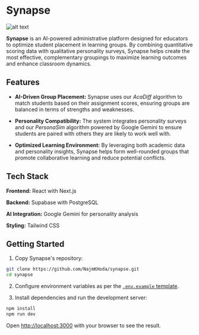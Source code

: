 # Synapse

![alt text](image.png)

**Synapse** is an AI-powered administrative platform designed for educators to optimize student placement in learning groups. By combining quantitative scoring data with qualitative personality surveys, Synapse helps create the most effective, complementary groupings to maximize learning outcomes and enhance classroom dynamics.

## Features

- **AI-Driven Group Placement:** Synapse uses our *AcaDiff* algorithm to match students based on their assignment scores, ensuring groups are balanced in terms of strengths and weaknesses.

- **Personality Compatibility:** The system integrates personality surveys and our *PersonaSim* algorithm powered by Google Gemini to ensure students are paired with others they are likely to work well with.

- **Optimized Learning Environment:** By leveraging both academic data and personality insights, Synapse helps form well-rounded groups that promote collaborative learning and reduce potential conflicts.

## Tech Stack

**Frontend:** React with Next.js

**Backend:** Supabase with PostgreSQL

**AI Integration:** Google Gemini for personality analysis

**Styling:** Tailwind CSS

## Getting Started

1. Copy Synapse's repository:

```bash
git clone https://github.com/NajmKHoda/synapse.git
cd synapse
```

2. Configure environment variables as per the [`.env.example` template](/.env.example).

2. Install dependencies and run the development server:

```bash
npm install
npm run dev
```

Open [http://localhost:3000](http://localhost:3000) with your browser to see the result.
